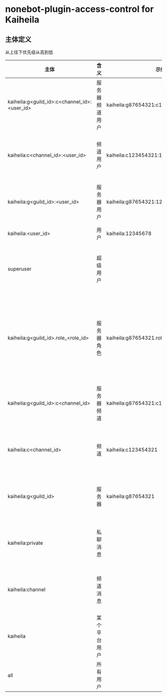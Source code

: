 nonebot-plugin-access-control for Kaiheila
========

## 主体定义

从上往下优先级从高到低

| 主体                                           | 含义      | 示例                                     | 存在条件                 |
|----------------------------------------------|---------|----------------------------------------|----------------------|
| kaiheila:g<guild_id>:c<channel_id>:<user_id> | 服务器频道用户 | kaiheila:g87654321:c123454321:12345678 | 仅当消息来自频道时存在          |
| kaiheila:c<channel_id>:<user_id>             | 频道用户    | kaiheila:c123454321:12345678           | 仅当消息来自频道时存在          |
| kaiheila:g<guild_id>:<user_id>               | 服务器用户   | kaiheila:g87654321:12345678            | 仅当消息来自频道时存在          |
| kaiheila:<user_id>                           | 用户      | kaiheila:12345678                      |                      |
| superuser                                    | 超级用户    |                                        | 仅当该用户为超级用户时存在        |
| kaiheila:g<guild_id>.role_\<role_id\>        | 服务器角色   | kaiheila:g87654321.role_233            | 仅当消息来自频道、该用户拥有该身份时存在 |
| kaiheila:g<guild_id>:c<channel_id>           | 服务器频道   | kaiheila:g87654321:c123454321          | 仅当消息来自频道时存在          |
| kaiheila:c<channel_id>                       | 频道      | kaiheila:c123454321                    | 仅当消息来自频道时存在          |
| kaiheila:g<guild_id>                         | 服务器     | kaiheila:g87654321                     | 仅当消息来自频道时存在          |
| kaiheila:private                             | 私聊消息    |                                        | 仅当消息来自私聊时存在          |
| kaiheila:channel                             | 频道消息    |                                        | 仅当消息来自频道时存在          |
| kaiheila                                     | 某个平台用户  |                                        |                      |
| all                                          | 所有用户    |                                        |                      |
